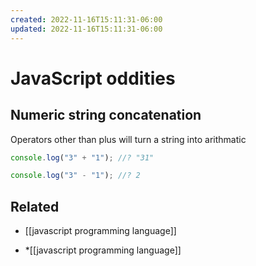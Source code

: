 ```yaml
---
created: 2022-11-16T15:11:31-06:00
updated: 2022-11-16T15:11:31-06:00
---
```

# JavaScript oddities

## Numeric string concatenation 

Operators other than plus will turn a string into arithmatic
```javascript
console.log("3" + "1"); //? "31"

console.log("3" - "1"); //? 2
```

## Related
- [[javascript programming language]]
* *[[javascript programming language]]